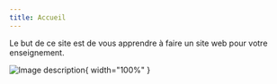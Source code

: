 ```yaml
---
title: Accueil
---
```


Le but de ce site est de vous apprendre à faire un site web pour votre enseignement.

![Image description](../static/img/inception.jpeg){ width="100%" }
